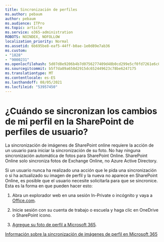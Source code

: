 ```yaml
---
title: Sincronización de perfiles
ms.author: pebaum
author: pebaum
ms.audience: ITPro
ms.topic: article
ms.service: o365-administration
ROBOTS: NOINDEX, NOFOLLOW
localization_priority: Normal
ms.assetid: 6b695be8-eaf5-44ff-b0ae-1e0d89e7ab36
ms.custom:
- "1828"
- "9000231"
ms.openlocfilehash: 5d07d8e9206b4b7d0756277409d48b0cd299e5cf0fd7261e6c0ad75dfe8648f1
ms.sourcegitcommit: b5f7da89a650d2915dc652449623c78be6247175
ms.translationtype: MT
ms.contentlocale: es-ES
ms.lasthandoff: 08/05/2021
ms.locfileid: "53957450"
---
```

# <a name="when-do-my-profile-changes-sync-to-the-sharepoint-user-profile-application"></a>¿Cuándo se sincronizan los cambios de mi perfil en la SharePoint de perfiles de usuario?

La sincronización de imágenes de SharePoint online requiere la acción de un usuario para iniciar la sincronización de su foto. No hay ninguna sincronización automática de fotos para SharePoint Online. SharePoint Online solo sincroniza fotos de Exchange Online, no Azure Active Directory.

Si un usuario nunca ha realizado una acción que le pida una sincronización o si ha actualizado su imagen de perfil y la nueva no aparece en SharePoint Online, es posible que el usuario necesite solicitarla para que se sincronice. Esta es la forma en que pueden hacer esto:

1. Abra un explorador web en una sesión In-Private o incógnito y vaya a [Office.com](https://www.office.com/).

2. Inicie sesión con su cuenta de trabajo o escuela y haga clic en OneDrive o SharePoint icono.

3. [Agregue su foto de perfil a Microsoft 365](https://support.office.com/article/Add-your-profile-photo-to-Office-365-2eaf93fd-b3f1-43b9-9cdc-bdcd548435b7).

[Información sobre la sincronización de imágenes de perfil en Microsoft 365](https://support.office.com/article/Information-about-user-profile-synchronization-in-SharePoint-Online-177eb196-5887-43c9-84c3-b98a43d35129)

